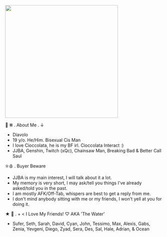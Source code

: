 <img src="https://static.wikia.nocookie.net/jjba/images/1/11/Cioccolata_surgery.gif/revision/latest/scale-to-width-down/269?cb=20190623231621" width="360">

💉 ⵌ . About Me . ↓
* Diavolo
* 19 y/o. He/Him. Bisexual Cis Man
* I love Cioccolata, he is my BF irl. Cioccolata Interact :)
* JJBA, Genshin, Twitch (xQc), Chainsaw Man, Breaking Bad & Better Call Saul


⛤🩸 . Buyer Beware
* JJBA is my main interest, I will talk about it a lot.
* My memory is very short, I may ask/tell you things I've already asked/told you in the past.
* I am mostly AFK/Off-Tab, whispers are best to get a reply from me.
* I don't mind anybody sitting with me or my friends, I won't yell at you for doing it.


★ 🍫 . + < I Love My Friends! ♡ AKA 'The Water'
* Sufer, Seth, Sarah, David, Cyan, John, Tessimo, Max, Alexis, Gabs, Zenia, Yevgeni, Diego, Zyad, Sera, Des, Sal, Hale, Adrian, & Ocean
